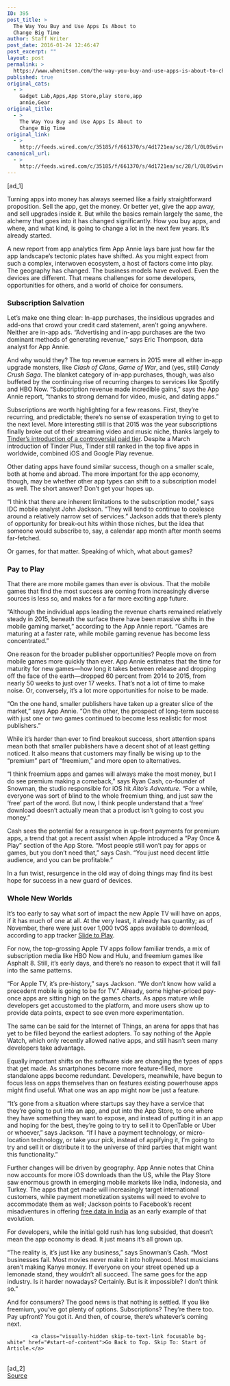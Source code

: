 ```yaml
---
ID: 395
post_title: >
  The Way You Buy and Use Apps Is About to
  Change Big Time
author: Staff Writer
post_date: 2016-01-24 12:46:47
post_excerpt: ""
layout: post
permalink: >
  https://www.whenitson.com/the-way-you-buy-and-use-apps-is-about-to-change-big-time/
published: true
original_cats:
  - >
    Gadget Lab,Apps,App Store,play store,app
    annie,Gear
original_title:
  - >
    The Way You Buy and Use Apps Is About to
    Change Big Time
original_link:
  - >
    http://feeds.wired.com/c/35185/f/661370/s/4d1721ea/sc/28/l/0L0Swired0N0C20A160C0A10Cthe0Eway0Eyou0Ebuy0Eand0Euse0Eapps0Eis0Eabout0Eto0Echange0Ebig0Etime0C/story01.htm
canonical_url:
  - >
    http://feeds.wired.com/c/35185/f/661370/s/4d1721ea/sc/28/l/0L0Swired0N0C20A160C0A10Cthe0Eway0Eyou0Ebuy0Eand0Euse0Eapps0Eis0Eabout0Eto0Echange0Ebig0Etime0C/story01.htm
---
```

 [ad_1]
<br><div id=""><p>Turning apps into money has always seemed like a fairly straightforward proposition. Sell the app, get the money. Or better yet, give the app away, and sell upgrades inside it. But while the basics remain largely the same, the alchemy that goes into it has changed significantly. How you buy apps, and where, and what kind, is going to change a lot in the next few years. It’s already started.</p>
<p>A new report from app analytics firm App Annie lays bare just how far the app landscape’s tectonic plates have shifted. As you might expect from such a complex, interwoven ecosystem, a host of factors come into play. The geography has changed. The business models have evolved. Even the devices are different. That means challenges for some developers, opportunities for others, and a world of choice for consumers.</p>
<h3>Subscription Salvation</h3>
<p>Let’s make one thing clear: In-app purchases, the insidious upgrades and add-ons that crowd your credit card statement, aren’t going anywhere. Neither are in-app ads. “Advertising and in-app purchases are the two dominant methods of generating revenue,” says Eric Thompson, data analyst for App Annie.</p>
<p>And why would they? The top revenue earners in 2015 were all either in-app upgrade monsters, like <em>Clash of Clans</em>, <em>Game of War</em>, and (yes, still) <em>Candy Crush Saga</em>. The blanket category of in-app purchases, though, was also buffeted by the continuing rise of recurring charges to services like Spotify and HBO Now. “Subscription revenue made incredible gains,” says the App Annie report, “thanks to strong demand for video, music, and dating apps.”</p>
<p>Subscriptions are worth highlighting for a few reasons. First, they’re recurring, and predictable; there’s no sense of exasperation trying to get to the next level. More interesting still is that 2015 was the year subscriptions finally broke out of their streaming video and music niche, thanks largely to <a href="http://www.wired.com/2015/03/tinder-is-capitalist/" target="_blank">Tinder’s introduction of a controversial paid tier</a>. Despite a March introduction of Tinder Plus, Tinder still ranked in the top five apps in worldwide, combined iOS and Google Play revenue.</p>
<p>Other dating apps have found similar success, though on a smaller scale, both at home and abroad. The more important for the app economy, though, may be whether other app types can shift to a subscription model as well. The short answer? Don’t get your hopes up.</p>
<p>“I think that there are inherent limitations to the subscription model,” says IDC mobile analyst John Jackson. “They will tend to continue to coalesce around a relatively narrow set of services.” Jackson adds that there’s plenty of opportunity for break-out hits within those niches, but the idea that someone would subscribe to, say, a calendar app month after month seems far-fetched.</p>
<p>Or games, for that matter. Speaking of which, what about games?</p>
<h3>Pay to Play</h3>
<p>That there are more mobile games than ever is obvious. That the mobile games that find the most success are coming from increasingly diverse sources is less so, and makes for a far more exciting app future.</p>
<p>“Although the individual apps leading the revenue charts remained relatively steady in 2015, beneath the surface there have been massive shifts in the mobile gaming market,” according to the App Annie report. “Games are maturing at a faster rate, while mobile gaming revenue has become less concentrated.”</p>
<p>One reason for the broader publisher opportunities? People move on from mobile games more quickly than ever. App Annie estimates that the time for maturity for new games—how long it takes between release and dropping off the face of the earth—dropped 60 percent from 2014 to 2015, from nearly 50 weeks to just over 17 weeks. That’s not a lot of time to make noise. Or, conversely, it’s a lot more opportunities for noise to be made.</p>
<p>“On the one hand, smaller publishers have taken up a greater slice of the market,” says App Annie. “On the other, the prospect of long-term success with just one or two games continued to become less realistic for most publishers.”</p>
<p>While it’s harder than ever to find breakout success, short attention spans mean both that smaller publishers have a decent shot of at least getting noticed. It also means that customers may finally be wising up to the “premium” part of “freemium,” and more open to alternatives.</p>
<p>“I think freemium apps and games will always make the most money, but I do see premium making a comeback,” says Ryan Cash, co-founder of Snowman, the studio responsible for iOS hit <em>Alto’s Adventure</em>. “For a while, everyone was sort of blind to the whole freemium thing, and just saw the ‘free’ part of the word. But now, I think people understand that a ‘free’ download doesn’t actually mean that a product isn’t going to cost you money.”</p>
<p>Cash sees the potential for a resurgence in up-front payments for premium apps, a trend that got a recent assist when Apple introduced a “Pay Once &amp; Play” section of the App Store. “Most people still won’t pay for apps or games, but you don’t need that,” says Cash. “You just need decent little audience, and you can be profitable.”</p>
<p>In a fun twist, resurgence in the old way of doing things may find its best hope for success in a new guard of devices.</p>
<h3>Whole New Worlds</h3>
<p>It’s too early to say what sort of impact the new Apple TV will have on apps, if it has much of one at all. At the very least, it already has quantity; as of November, there were just over 1,000 tvOS apps available to download, according to app tracker <a href="http://www.slidetoplay.com/apple-tv-apps-top-list/" target="_blank">Slide to Play</a>.</p>
<p>For now, the top-grossing Apple TV apps follow familiar trends, a mix of subscription media like HBO Now and Hulu, and freemium games like Asphalt 8. Still, it’s early days, and there’s no reason to expect that it will fall into the same patterns.</p>
<p>“For Apple TV, it’s pre-history,” says Jackson. “We don’t know how valid a precedent mobile is going to be for TV.” Already, some higher-priced pay-once apps are sitting high on the games charts. As apps mature while developers get accustomed to the platform, and more users show up to provide data points, expect to see even more experimentation.</p>
<p>The same can be said for the Internet of Things, an arena for apps that has yet to be filled beyond the earliest adopters. To say nothing of the Apple Watch, which only recently allowed native apps, and still hasn’t seen many developers take advantage.</p>
<p>Equally important shifts on the software side are changing the types of apps that get made. As smartphones become more feature-filled, more standalone apps become redundant. Developers, meanwhile, have begun to focus less on apps themselves than on features existing powerhouse apps might find useful. What one was an app might now be just a feature.</p>
<p>“It’s gone from a situation where startups say they have a service that they’re going to put into an app, and put into the App Store, to one where they have something they want to expose, and instead of putting it in an app and hoping for the best, they’re going to try to sell it to OpenTable or Uber or whoever,” says Jackson. “If I have a payment technology, or micro-location technology, or take your pick, instead of appifying it, I’m going to try and sell it or distribute it to the universe of third parties that might want this functionality.”</p>
<p>Further changes will be driven by geography. App Annie notes that China now accounts for more iOS downloads than the US, while the Play Store saw enormous growth in emerging mobile markets like India, Indonesia, and Turkey. The apps that get made will increasingly target international customers, while payment monetization systems will need to evolve to accommodate them as well; Jackson points to Facebook’s recent misadventures in offering <a href="http://www.wsj.com/articles/facebook-criticized-in-india-over-free-limited-internet-1453398493" target="_blank">free data in India</a> as an early example of that evolution.</p>
<p>For developers, while the initial gold rush has long subsided, that doesn’t mean the app economy is dead. It just means it’s all grown up.</p>
<p>“The reality is, it’s just like any business,” says Snowman’s Cash. “Most businesses fail. Most movies never make it into hollywood. Most musicians aren’t making Kanye money. If everyone on your street opened up a lemonade stand, they wouldn’t all succeed. The same goes for the app industry. Is it harder nowadays? Certainly. But is it impossible? I don’t think so.”</p>
<p>And for consumers? The good news is that nothing is settled. If you like freemium, you’ve got plenty of options. Subscriptions? They’re there too. Pay upfront? You got it. And then, of course, there’s whatever’s coming next.</p>

			<a class="visually-hidden skip-to-text-link focusable bg-white" href="#start-of-content">Go Back to Top. Skip To: Start of Article.</a>

			
</div>
<br>[ad_2]
<br><a href="http://feeds.wired.com/c/35185/f/661370/s/4d1721ea/sc/28/l/0L0Swired0N0C20A160C0A10Cthe0Eway0Eyou0Ebuy0Eand0Euse0Eapps0Eis0Eabout0Eto0Echange0Ebig0Etime0C/story01.htm">Source </a>